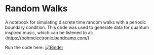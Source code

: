 # Random Walks

A notebook for simulating discrete time random walks with a periodic boundary condition. 
This code was used to generate data for quantum inspired music, which can be listened to at: (https://bohmelectronic.bandcamp.com/)

Run the code here: [![Binder](https://mybinder.org/badge_logo.svg)](https://mybinder.org/v2/gh/jakeffbulmer/random_walks/HEAD)
